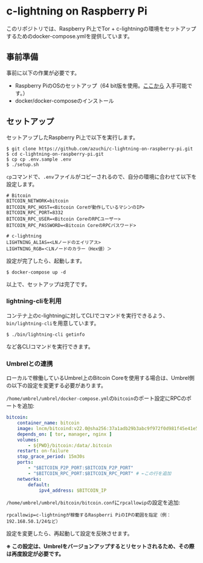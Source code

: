 # c-lightning on Raspberry Pi

このリポジトリでは、Raspberry Pi上でTor + c-lightningの環境をセットアップするためのdocker-compose.ymlを提供しています。

## 事前準備

事前に以下の作業が必要です。

* Raspberry PiのOSのセットアップ（64 bit版を使用。[ここから](https://downloads.raspberrypi.org/raspios_arm64/images/) 入手可能です。）
* docker/docker-composeのインストール

## セットアップ

セットアップしたRaspberry Pi上で以下を実行します。

    $ git clone https://github.com/azuchi/c-lightning-on-raspberry-pi.git
    $ cd c-lightning-on-raspberry-pi.git
    $ cp cp .env.sample .env
    $ ./setup.sh

`cp`コマンドで、`.env`ファイルがコピーされるので、自分の環境に合わせて以下を設定します。

```
# Bitcoin
BITCOIN_NETWORK=bitcoin
BITCOIN_RPC_HOST=<Bitcoin Coreが動作しているマシンのIP>
BITCOIN_RPC_PORT=8332
BITCOIN_RPC_USER=<Bitcoin CoreのRPCユーザー>
BITCOIN_RPC_PASSWORD=<Bitcoin CoreのRPCパスワード>

# c-lightning
LIGHTNING_ALIAS=<LNノードのエイリアス>
LIGHTNING_RGB=＜LNノードのカラー（Hex値）＞
```

設定が完了したら、起動します。

    $ docker-compose up -d

以上で、セットアップは完了です。

### lightning-cliを利用

コンテナ上のc-lightningに対してCLIでコマンドを実行できるよう、`bin/lightning-cli`を用意しています。

    $ ./bin/lightning-cli getinfo

など各CLIコマンドを実行できます。

### Umbrelとの連携

ローカルで稼働しているUmbrel上のBitcoin Coreを使用する場合は、Umbrel側の以下の設定を変更する必要があります。

`/home/umbrel/umbrel/docker-compose.yml`の`bitcoin`のポート設定にRPCのポートを追加:

```yaml
bitcoin:
    container_name: bitcoin
    image: lncm/bitcoind:v22.0@sha256:37a1adb29b3abc9f972f0d981f45e41e5fca2e22816a023faa9fdc0084aa4507
    depends_on: [ tor, manager, nginx ]
    volumes:
        - ${PWD}/bitcoin:/data/.bitcoin
    restart: on-failure
    stop_grace_period: 15m30s
    ports:
        - "$BITCOIN_P2P_PORT:$BITCOIN_P2P_PORT"
        - "$BITCOIN_RPC_PORT:$BITCOIN_RPC_PORT" # ←この行を追加
    networks:
        default:
            ipv4_address: $BITCOIN_IP
```

`/home/umbrel/umbrel/bitcoin/bitcoin.conf`に`rpcallowip`の設定を追加:

```
rpcallowip=c-lightningが稼働するRaspberri PiのIPの範囲を指定（例：192.168.50.1/24など）
```

設定を変更したら、再起動して設定を反映させます。

**※ この設定は、Umbrelをバージョンアップするとリセットされるため、その際は再度設定が必要です。**